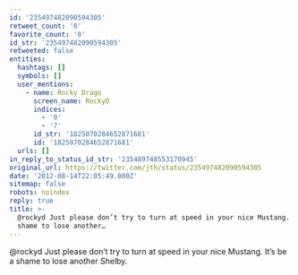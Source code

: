 ```yaml
---
id: '235497482090594305'
retweet_count: '0'
favorite_count: '0'
id_str: '235497482090594305'
retweeted: false
entities:
  hashtags: []
  symbols: []
  user_mentions:
    - name: Rocky Drago
      screen_name: RockyD
      indices:
        - '0'
        - '7'
      id_str: '1825070284652871681'
      id: '1825070284652871681'
  urls: []
in_reply_to_status_id_str: '235489748553170945'
original_url: https://twitter.com/jth/status/235497482090594305
date: '2012-08-14T22:05:49.000Z'
sitemap: false
robots: noindex
reply: true
title: >-
  @rockyd Just please don’t try to turn at speed in your nice Mustang. It’s be a
  shame to lose another…
---
```


@rockyd Just please don’t try to turn at speed in your nice Mustang. It’s be a shame to lose another Shelby.